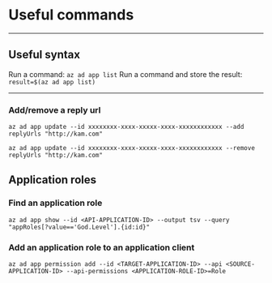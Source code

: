 # Useful commands

---

## Useful syntax

Run a command: `az ad app list`
Run a command and store the result: `result=$(az ad app list)`

---


### Add/remove a reply url

```
az ad app update --id xxxxxxxx-xxxx-xxxxx-xxxx-xxxxxxxxxxxx --add replyUrls "http://kam.com"
```

```
az ad app update --id xxxxxxxx-xxxx-xxxxx-xxxx-xxxxxxxxxxxx --remove replyUrls "http://kam.com"
```

## Application roles

### Find an application role

```
az ad app show --id <API-APPLICATION-ID> --output tsv --query "appRoles[?value=='God.Level'].{id:id}"
```

### Add an application role to an application client

```
az ad app permission add --id <TARGET-APPLICATION-ID> --api <SOURCE-APPLICATION-ID> --api-permissions <APPLICATION-ROLE-ID>=Role
```